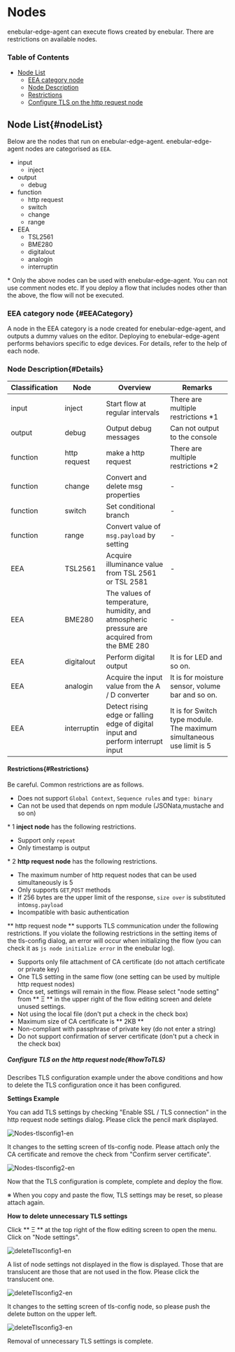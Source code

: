 # Nodes

enebular-edge-agent can execute flows created by enebular.
There are restrictions on available nodes.

### Table of Contents

-   [Node List](#nodeList)
    -   [EEA category node](#EEACategory)
    -   [Node Description](#Details)
    -   [Restrictions](#Restrictions)
    -   [Configure TLS on the http request node](#howToTLS)

## Node List{#nodeList}

Below are the nodes that run on enebular-edge-agent.
enebular-edge-agent nodes are categorised as `EEA`.

-   input
    -   inject
-   output
    -   debug
-   function
    -   http request
    -   switch
    -   change
    -   range
-   EEA
    -   TSL2561
    -   BME280
    -   digitalout
    -   analogin
    -   interruptin

\* Only the above nodes can be used with enebular-edge-agent. You can not use comment nodes etc.
If you deploy a flow that includes nodes other than the above, the flow will not be executed.

### EEA category node {#EEACategory}

A node in the EEA category is a node created for enebular-edge-agent, and outputs a dummy values on the editor.
Deploying to enebular-edge-agent performs behaviors specific to edge devices.
For details, refer to the help of each node.

### Node Description{#Details}

| Classification | Node         | Overview                                                                                      | Remarks                                                               |
| -------------- | ------------ | --------------------------------------------------------------------------------------------- | --------------------------------------------------------------------- |
| input          | inject       | Start flow at regular intervals                                                               | There are multiple restrictions \*1                                   |
| output         | debug        | Output debug messages                                                                         | Can not output to the console                                         |
| function       | http request | make a http request                                                                           | There are multiple restrictions \*2                                   |
| function       | change       | Convert and delete msg properties                                                             | -                                                                     |
| function       | switch       | Set conditional branch                                                                        | -                                                                     |
| function       | range        | Convert value of `msg.payload` by setting                                                     | -                                                                     |
| EEA            | TSL2561      | Acquire illuminance value from TSL 2561 or TSL 2581                                           | -                                                                     |
| EEA            | BME280       | The values ​​of temperature, humidity, and atmospheric pressure are acquired from the BME 280 | -                                                                     |
| EEA            | digitalout   | Perform digital output                                                                        | It is for LED and so on.                                              |
| EEA            | analogin     | Acquire the input value from the A / D converter                                              | It is for moisture sensor, volume bar and so on.                      |
| EEA            | interruptin  | Detect rising edge or falling edge of digital input and perform interrupt input               | It is for Switch type module. The maximum simultaneous use limit is 5 |

#### Restrictions{#Restrictions}

Be careful. Common restrictions are as follows. 

-   Does not support `Global Context`, `Sequence rules` and `type: binary`
-   Can not be used that depends on npm module (JSONata,mustache and so on)

\* 1 **inject node** has the following restrictions.

-   Support only `repeat`
-   Only timestamp is output

\* 2 **http request node** has the following restrictions.

-   The maximum number of http request nodes that can be used simultaneously is 5
-   Only supports `GET`,`POST` methods
-   If 256 bytes are the upper limit of the response, `size over` is substituted into`msg.payload`
-   Incompatible with basic authentication


** http request node ** supports TLS communication under the following restrictions. If you violate the following restrictions in the setting items of the tls-config dialog, an error will occur when initializing the flow (you can check it as `js node initialize error` in the enebular log).

-   Supports only file attachment of CA certificate (do not attach certificate or private key)
-   One TLS setting in the same flow (one setting can be used by multiple http request nodes)
 -   Once set, settings will remain in the flow. Please select "node setting" from ** Ξ ** in the upper right of the flow editing screen and delete unused settings.
-   Not using the local file (don't put a check in the check box)
-   Maximum size of CA certificate is ** 2KB **
-   Non-compliant with passphrase of private key (do not enter a string)
-   Do not support confirmation of server certificate (don't put a check in the check box)

##### Configure TLS on the http request node{#howToTLS}

Describes TLS configuration example under the above conditions and how to delete the TLS configuration once it has been configured.

**Settings Example**

You can add TLS settings by checking "Enable SSL / TLS connection" in the http request node settings dialog. Please click the pencil mark displayed.

![Nodes-tlsconfig1-en](./../../img/EnebularEdgeAgent/Nodes-tlsconfig1-en.png)

It changes to the setting screen of tls-config node. Please attach only the CA certificate and remove the check from "Confirm server certificate".

![Nodes-tlsconfig2-en](./../../img/EnebularEdgeAgent/Nodes-tlsconfig2-en.png)

Now that the TLS configuration is complete, complete and deploy the flow.

※ When you copy and paste the flow, TLS settings may be reset, so please attach again.

**How to delete unnecessary TLS settings**

Click ** Ξ ** at the top right of the flow editing screen to open the menu. Click on "Node settings".

![deleteTlsconfig1-en](./../../img/EnebularEdgeAgent/Nodes-deleteTlsconfig1-en.png)

A list of node settings not displayed in the flow is displayed. Those that are translucent are those that are not used in the flow. Please click the translucent one.

![deleteTlsconfig2-en](./../../img/EnebularEdgeAgent/Nodes-deleteTlsconfig2-en.png)

It changes to the setting screen of tls-config node, so please push the delete button on the upper left.

![deleteTlsconfig3-en](./../../img/EnebularEdgeAgent/Nodes-deleteTlsconfig3-en.png)

Removal of unnecessary TLS settings is complete.
